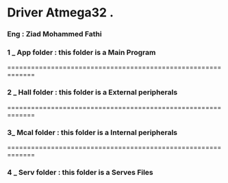 <h1>Driver Atmega32 .</h1>
<h3>Eng : Ziad Mohammed Fathi </h3>


<h3>1 _ App folder : this folder is a Main Program </h3>
=============================================================
<h3>2 _ Hall folder : this folder is a External peripherals</h3>
=============================================================
<h3>3_ Mcal folder : this folder is a Internal peripherals</h3>
=============================================================
<h3>4 _ Serv folder : this folder is a Serves Files</h3>
